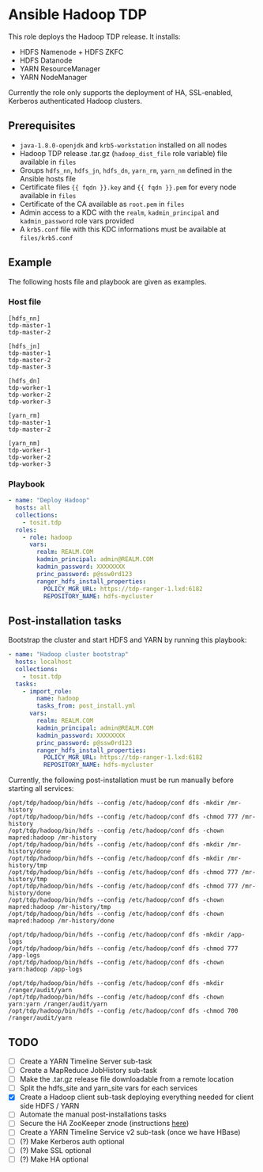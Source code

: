 # Ansible Hadoop TDP

This role deploys the Hadoop TDP release. It installs:

- HDFS Namenode + HDFS ZKFC
- HDFS Datanode
- YARN ResourceManager
- YARN NodeManager

Currently the role only supports the deployment of HA, SSL-enabled, Kerberos authenticated Hadoop clusters.

## Prerequisites

- `java-1.8.0-openjdk` and `krb5-workstation` installed on all nodes
- Hadoop TDP release .tar.gz (`hadoop_dist_file` role variable) file available in `files`
- Groups `hdfs_nn`, `hdfs_jn`, `hdfs_dn`, `yarn_rm`, `yarn_nm` defined in the Ansible hosts file
- Certificate files `{{ fqdn }}.key` and `{{ fqdn }}.pem` for every node available in `files`
- Certificate of the CA available as `root.pem` in `files`
- Admin access to a KDC with the `realm`, `kadmin_principal` and `kadmin_password` role vars provided
- A `krb5.conf` file with this KDC informations must be available at `files/krb5.conf`

## Example

The following hosts file and playbook are given as examples.

### Host file

```
[hdfs_nn]
tdp-master-1
tdp-master-2

[hdfs_jn]
tdp-master-1
tdp-master-2
tdp-master-3

[hdfs_dn]
tdp-worker-1
tdp-worker-2
tdp-worker-3

[yarn_rm]
tdp-master-1
tdp-master-2

[yarn_nm]
tdp-worker-1
tdp-worker-2
tdp-worker-3
```

### Playbook

```yaml
- name: "Deploy Hadoop"
  hosts: all
  collections:
    - tosit.tdp
  roles:
    - role: hadoop
      vars:
        realm: REALM.COM
        kadmin_principal: admin@REALM.COM
        kadmin_password: XXXXXXXX
        princ_password: p@ssw0rd123
        ranger_hdfs_install_properties:
          POLICY_MGR_URL: https://tdp-ranger-1.lxd:6182
          REPOSITORY_NAME: hdfs-mycluster
```

## Post-installation tasks

Bootstrap the cluster and start HDFS and YARN by running this playbook:

```yml
- name: "Hadoop cluster bootstrap"
  hosts: localhost
  collections:
    - tosit.tdp
  tasks:
    - import_role:
        name: hadoop
        tasks_from: post_install.yml
      vars:
        realm: REALM.COM
        kadmin_principal: admin@REALM.COM
        kadmin_password: XXXXXXXX
        princ_password: p@ssw0rd123
        ranger_hdfs_install_properties:
          POLICY_MGR_URL: https://tdp-ranger-1.lxd:6182
          REPOSITORY_NAME: hdfs-mycluster
```

Currently, the following post-installation must be run manually before starting all services:

```
/opt/tdp/hadoop/bin/hdfs --config /etc/hadoop/conf dfs -mkdir /mr-history
/opt/tdp/hadoop/bin/hdfs --config /etc/hadoop/conf dfs -chmod 777 /mr-history
/opt/tdp/hadoop/bin/hdfs --config /etc/hadoop/conf dfs -chown mapred:hadoop /mr-history
/opt/tdp/hadoop/bin/hdfs --config /etc/hadoop/conf dfs -mkdir /mr-history/done
/opt/tdp/hadoop/bin/hdfs --config /etc/hadoop/conf dfs -mkdir /mr-history/tmp
/opt/tdp/hadoop/bin/hdfs --config /etc/hadoop/conf dfs -chmod 777 /mr-history/tmp
/opt/tdp/hadoop/bin/hdfs --config /etc/hadoop/conf dfs -chmod 777 /mr-history/done
/opt/tdp/hadoop/bin/hdfs --config /etc/hadoop/conf dfs -chown mapred:hadoop /mr-history/tmp
/opt/tdp/hadoop/bin/hdfs --config /etc/hadoop/conf dfs -chown mapred:hadoop /mr-history/done

/opt/tdp/hadoop/bin/hdfs --config /etc/hadoop/conf dfs -mkdir /app-logs
/opt/tdp/hadoop/bin/hdfs --config /etc/hadoop/conf dfs -chmod 777 /app-logs
/opt/tdp/hadoop/bin/hdfs --config /etc/hadoop/conf dfs -chown yarn:hadoop /app-logs

/opt/tdp/hadoop/bin/hdfs --config /etc/hadoop/conf dfs -mkdir /ranger/audit/yarn
/opt/tdp/hadoop/bin/hdfs --config /etc/hadoop/conf dfs -chown yarn:yarn /ranger/audit/yarn
/opt/tdp/hadoop/bin/hdfs --config /etc/hadoop/conf dfs -chmod 700 /ranger/audit/yarn
```

## TODO

- [ ] Create a YARN Timeline Server sub-task
- [ ] Create a MapReduce JobHistory sub-task
- [ ] Make the .tar.gz release file downloadable from a remote location
- [ ] Split the hdfs_site and yarn_site vars for each services
- [x] Create a Hadoop client sub-task deploying everything needed for client side HDFS / YARN
- [ ] Automate the manual post-installations tasks
- [ ] Secure the HA ZooKeeper znode (instructions [here](https://hadoop.apache.org/docs/r3.1.1/hadoop-project-dist/hadoop-hdfs/HDFSHighAvailabilityWithQJM.html#Securing_access_to_ZooKeeper))
- [ ] Create a YARN Timeline Service v2 sub-task (once we have HBase)
- [ ] (?) Make Kerberos auth optional
- [ ] (?) Make SSL optional
- [ ] (?) Make HA optional
